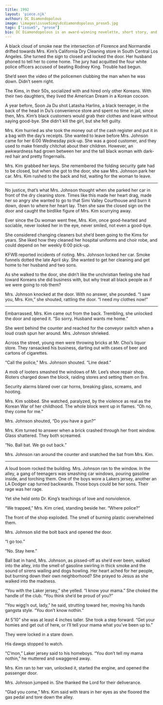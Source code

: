 ```yaml
---
title: 1992
layout: 'piece.njk'
authour: DC Diamondopolous
image: \images\issue5img\dcdiamondopolous_prose5.jpg
tags: ["issue5", "prose"]
bio: DC Diamondopolous is an award-winning novelette, short story, and flash fiction writer with over 200 stories published internationally in print and online magazines, literary journals, and anthologies. DC's stories have appeared in - _34th Parallel, So It Goes - The Literary Journal of the Kurt Vonnegut Museum and Library, Lunch Ticket, Raven Chronicles, Silver Pen, Blue Lake Review_, and many others. DC was nominated for Best of the Net Anthology. She lives on the California central coast with her wife and animals.
---
```


A black cloud of smoke near the intersection of Florence and Normandie drifted towards Mrs. Kim’s California Dry Cleaning store in South Central Los Angeles. She turned the sign to closed and locked the door. Her husband phoned to tell her to come home. The jury had acquitted the four white police officers accused of beating Rodney King. Trouble had begun.

She’d seen the video of the policemen clubbing the man when he was down. Didn’t seem right.

The Kims, in their 50s, socialized with and hired only other Koreans. With their two daughters, they lived the American Dream in a Korean cocoon.

A year before, Soon Ja Du shot Latasha Harlins, a black teenager, in the back of the head in Du’s convenience store and spent no time in jail, since then, Mrs. Kim’s black customers would grab their clothes and leave without saying good-bye. She didn’t kill the girl, but she felt guilty.

Mrs. Kim hurried as she took the money out of the cash register and put it in a bag with the day’s receipts. She wanted to leave before Mrs. Johnson came for her 6:00 Wednesday pick-up. She was a good customer, and they used to make friendly chitchat about their children. However, an awkwardness had grown between her and the tall black woman with dark-red hair and pretty fingernails.

Mrs. Kim grabbed her keys. She remembered the folding security gate had to be closed, but when she got to the door, she saw Mrs. Johnson park her car. Mrs. Kim rushed to the back and hid, waiting for the woman to leave.

***

No justice, that’s what Mrs. Johnson thought when she parked her car in front of the dry cleaning store. Times like this made her heart drag, made her so angry she wanted to go to that Simi Valley Courthouse and burn it down, down to where her heart lay. Then she saw the closed sign on the door and caught the birdlike figure of Mrs. Kim scurrying away.

Ever since the Du woman went free, Mrs. Kim, once good-hearted and sociable, never looked her in the eye, never smiled, not even a good-bye.

She considered changing cleaners but she’d been going to the Kims for years. She liked how they cleaned her hospital uniforms and choir robe, and could depend on her weekly 6:00 pick-up.

KFWB reported incidents of rioting. Mrs. Johnson locked her car. Smoke funnels dotted the late April sky. She wanted to get her cleaning and get home to her husband and two sons.

As she walked to the door, she didn’t like the unchristian feeling she had toward Koreans she did business with, but why treat all black people as if we were going to rob them?

Mrs. Johnson knocked at the door. With no answer, she pounded. “I saw you, Mrs. Kim,” she shouted, rattling the door. “I need my clothes now!”

***

Embarrassed, Mrs. Kim came out from the back. Trembling, she unlocked the door and opened it. “So sorry. Husband wants me home.”

She went behind the counter and reached for the conveyor switch when a loud crash spun her around.
Mrs. Johnson shrieked.

Across the street, young men were throwing bricks at Mr. Choi’s liquor store. They ransacked his business, darting out with cases of beer and cartons of cigarettes.

“Call the police,” Mrs. Johnson shouted.
“Line dead.”

A mob of looters smashed the windows of Mr. Lee’s shoe repair shop. Rioters charged down the block, raiding stores and setting them on fire.

Security alarms blared over car horns, breaking glass, screams, and hooting.

Mrs. Kim sobbed. She watched, paralyzed, by the violence as real as the Korean War of her childhood. The whole block went up in flames. “Oh no, they come for me.”

Mrs. Johnson shouted, “Do you have a gun?”

Mrs. Kim turned to answer when a brick crashed through her front window. Glass shattered. They both screamed.

“No. Ball bat. We go out back.”

Mrs. Johnson ran around the counter and snatched the bat from Mrs. Kim.

***

A loud boom rocked the building. Mrs. Johnson ran to the window. In the alley, a gang of teenagers was smashing car windows, pouring gasoline inside, and torching them. One of the boys wore a Lakers jersey, another an LA Dodger cap turned backwards. Those boys could be her sons. Their rage was her rage.

Yet she held onto Dr. King’s teachings of love and nonviolence.

“We trapped,” Mrs. Kim cried, standing beside her. “Where police?”

The front of the shop exploded. The smell of burning plastic overwhelmed them.

Mrs. Johnson slid the bolt back and opened the door.

“I go too.”

“No. Stay here.”

Ball bat in hand, Mrs. Johnson, as pissed-off as she’d ever been, walked into the alley, into the smell of gasoline swirling in thick smoke and the sound of sirens wailing and dogs howling. Her heart ached for her people, but burning down their own neighborhood? She prayed to Jesus as she walked into the madness.

“You with the Laker jersey,” she yelled. “I know your mama.” She choked the handle of the club. “You think she’d be proud of you?”

“You wigg’n out, lady,” he said, strutting toward her, moving his hands gangsta style. “You don’t know nothin.”

At 5’10” she was at least 4 inches taller. She took a step forward. “Get your homies and get out of here, or I’ll tell your mama what you’ve been up to.”

They were locked in a stare down.

His dawgs stopped to watch.

“C’mon,” Laker jersey said to his homeboys. “You don’t tell my mama nothin,” he muttered and swaggered away.

Mrs. Kim ran to her van, unlocked it, started the engine, and opened the passenger door.

Mrs. Johnson jumped in. She thanked the Lord for their deliverance.

“Glad you come,” Mrs. Kim said with tears in her eyes as she floored the gas pedal and tore down the alley.